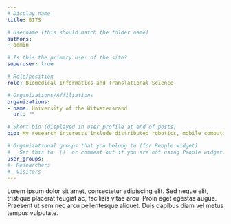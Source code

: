 ```yaml
---
# Display name
title: BITS

# Username (this should match the folder name)
authors:
- admin

# Is this the primary user of the site?
superuser: true

# Role/position
role: Biomedical Informatics and Translational Science

# Organizations/Affiliations
organizations:
- name: University of the Witwatersrand
  url: ""

# Short bio (displayed in user profile at end of posts)
bio: My research interests include distributed robotics, mobile computing and programmable matter.

# Organizational groups that you belong to (for People widget)
#   Set this to `[]` or comment out if you are not using People widget.
user_groups:
#- Researchers
#- Visitors
---
```


Lorem ipsum dolor sit amet, consectetur adipiscing elit. Sed neque elit, tristique placerat feugiat ac, facilisis vitae arcu. Proin eget egestas augue. Praesent ut sem nec arcu pellentesque aliquet. Duis dapibus diam vel metus tempus vulputate.
